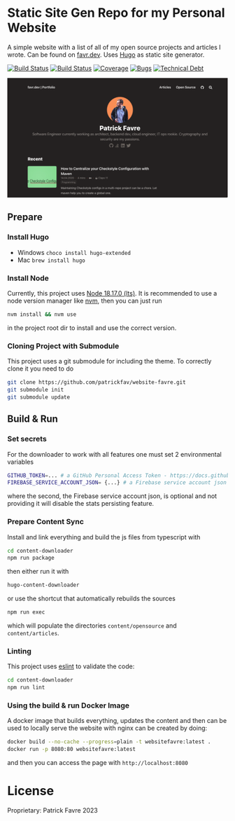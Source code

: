 # Static Site Gen Repo for my Personal Website

A simple website with a list of all of my open source projects and articles I wrote. Can be found on [favr.dev](https://favr.dev). Uses [Hugo](https://gohugo.io/) as static site generator.

[![Build Status](https://github.com/patrickfav/website-favre/actions/workflows/build_deploy.yml/badge.svg)](https://github.com/patrickfav/website-favre/actions)
[![Build Status](https://github.com/patrickfav/website-favre/actions/workflows/check_site.yml/badge.svg)](https://github.com/patrickfav/website-favre/actions)
[![Coverage](https://sonarcloud.io/api/project_badges/measure?project=patrickfav_website-favre&metric=coverage)](https://sonarcloud.io/summary/new_code?id=patrickfav_website-favre)
[![Bugs](https://sonarcloud.io/api/project_badges/measure?project=patrickfav_website-favre&metric=bugs)](https://sonarcloud.io/summary/new_code?id=patrickfav_website-favre)
[![Technical Debt](https://sonarcloud.io/api/project_badges/measure?project=patrickfav_website-favre&metric=sqale_index)](https://sonarcloud.io/summary/new_code?id=patrickfav_website-favre)

![Screenshot Website](https://github.com/patrickfav/website-favre/blob/main/.readme/banner.png?raw=true)

## Prepare

### Install Hugo

* Windows `choco install hugo-extended`
* Mac `brew install hugo`

### Install Node

Currently, this project uses [Node 18.17.0 (lts)](https://nodejs.org/es/blog/release/v18.17.0). It is recommended to use
a node version manager like [nvm](https://github.com/nvm-sh/nvm), then you can just run

```bash
nvm install && nvm use
```

in the project root dir to install and use the correct version.

### Cloning Project with Submodule

This project uses a git submodule for including the theme. To correctly clone it you need to do

```bash
git clone https://github.com/patrickfav/website-favre.git
git submodule init
git submodule update
```

## Build & Run

### Set secrets

For the downloader to work with all features one must set 2 environmental variables

````bash
GITHUB_TOKEN=... # a GitHub Personal Access Token - https://docs.github.com/de/authentication/keeping-your-account-and-data-secure/creating-a-personal-access-token
FIREBASE_SERVICE_ACCOUNT_JSON= {...} # a Firebase service account json file - https://firebase.google.com/support/guides/service-accounts
````

where the second, the Firebase service account json, is optional and not providing it will disable the stats persisting feature.

### Prepare Content Sync

Install and link everything and build the js files from typescript with

```bash
cd content-downloader
npm run package
```

then either run it with

```bash
hugo-content-downloader
```

or use the shortcut that automatically rebuilds the sources

```bash
npm run exec
```

which will populate the directories `content/opensource` and `content/articles`.

### Linting

This project uses [eslint](https://eslint.org/) to validate the code:

```bash
cd content-downloader
npm run lint
```

### Using the build & run Docker Image

A docker image that builds everything, updates the content and then can be used to locally serve the website with nginx can be created by doing:

```bash
docker build --no-cache --progress=plain -t websitefavre:latest .
docker run -p 8080:80 websitefavre:latest
```

and then you can access the page with `http://localhost:8080`

# License

Proprietary: Patrick Favre 2023
